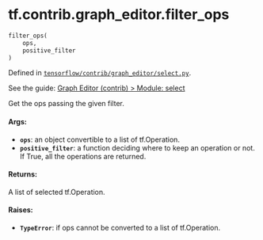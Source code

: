 <div itemscope itemtype="http://developers.google.com/ReferenceObject">
<meta itemprop="name" content="tf.contrib.graph_editor.filter_ops" />
</div>

# tf.contrib.graph_editor.filter_ops

``` python
filter_ops(
    ops,
    positive_filter
)
```



Defined in [`tensorflow/contrib/graph_editor/select.py`](https://www.tensorflow.org/code/tensorflow/contrib/graph_editor/select.py).

See the guide: [Graph Editor (contrib) > Module: select](../../../../../api_guides/python/contrib.graph_editor.md#Module_select)

Get the ops passing the given filter.

#### Args:

* <b>`ops`</b>: an object convertible to a list of tf.Operation.
* <b>`positive_filter`</b>: a function deciding where to keep an operation or not.
    If True, all the operations are returned.

#### Returns:

A list of selected tf.Operation.

#### Raises:

* <b>`TypeError`</b>: if ops cannot be converted to a list of tf.Operation.